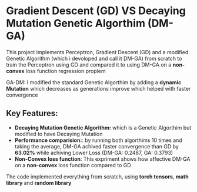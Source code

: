 # Gradient Descent (GD) VS Decaying Mutation Genetic Algorthim (DM-GA)

This project implements Perceptron, Gradient Descent (GD) and a modified Genetic Algorithm (which i devoloped and call it DM-GA) from scratch to train the Perceptron using GD and compared it to using DM-GA on a **non-convex** loss function regression proplem

GA-DM: I modified the standard Genetic Algorthim by adding a **dynamic Mutation** which decreases as generations improve which helped with faster convergence

## Key Features:
- **Decaying Mutation Genetic Algorithm:** which is a Genetic Algorthim but modified to have Decaying Mutation
- **Performance comparision:**: by running both algorthims 10 times and taking the average, DM-GA achived faster convergence than GD by **63.02%** while achiving Lower Loss (DM-GA: 0.2487, GA: 0.3793)
- **Non-Convex loss function**: This expriment shows how affective DM-GA on a **non-convex** loss function compared to GD

The code implemented everything from scratch, using **torch tensors**, **math library** and **random library**
